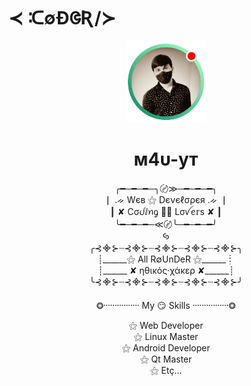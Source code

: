 # ≺ ᑥ∅ÐᱜƦ/≻ 
<center>
<p align="center">
  <img width="130" height="130" src="1.png">
</p>

<h1 align="center">  м4υ-ут</h1>
<p align="center">
╭━─━─━─╮〄≫─━─━─━╮ </br>
┃ .ᨀ Wєв ⚝ Dєνєℓσρєя .ᨀ ┃ </br>
┃  ✘ Cσᦔⅈꪀᧁ 👩‍💻 Lσꪜꫀ𝕣s ✘ ┃ </br>
╰━─━─━─≪〄╰─━─━─━╯ </br>
ꚸ</br>
╭⊰᯽⊱┈⊰᯽⊱┈⊰᯽⊱┈⊰᯽⊱┈⊰᯽⊱╮<br>
┊______⚝ All R∅UnDeR ⚝______┊  <br>
┊______ ✘ ηθικός·χάκερ ✘______┊  <br>
╰⊰᯽⊱┈⊰᯽⊱┈⊰᯽⊱┈⊰᯽⊱┈⊰᯽⊱╯ <br>

</p>
<p align="center">
⭗᠁᠁᠁᠁ My 😏 Skills ᠁᠁᠁᠁⭗<br></p>
⚝ Web Developer <br>
⚝ Linux Master <br>
⚝ Android Developer <br>
⚝ Qt Master <br>
⚝ Etç... <br>

